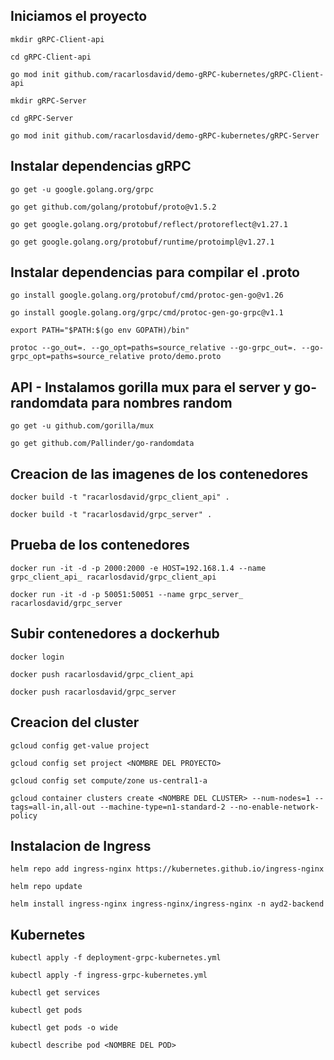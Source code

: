 ## Iniciamos el proyecto

`mkdir gRPC-Client-api`

`cd gRPC-Client-api`

`go mod init github.com/racarlosdavid/demo-gRPC-kubernetes/gRPC-Client-api`

`mkdir gRPC-Server`

`cd gRPC-Server`

`go mod init github.com/racarlosdavid/demo-gRPC-kubernetes/gRPC-Server`


## Instalar dependencias gRPC

`go get -u google.golang.org/grpc`

`go get github.com/golang/protobuf/proto@v1.5.2`

`go get google.golang.org/protobuf/reflect/protoreflect@v1.27.1`

`go get google.golang.org/protobuf/runtime/protoimpl@v1.27.1`

## Instalar dependencias para compilar el .proto

`go install google.golang.org/protobuf/cmd/protoc-gen-go@v1.26`

`go install google.golang.org/grpc/cmd/protoc-gen-go-grpc@v1.1`

`export PATH="$PATH:$(go env GOPATH)/bin"`

`protoc --go_out=. --go_opt=paths=source_relative --go-grpc_out=. --go-grpc_opt=paths=source_relative proto/demo.proto`

## API - Instalamos gorilla mux para el server y go-randomdata para nombres random
`go get -u github.com/gorilla/mux`

`go get github.com/Pallinder/go-randomdata`

## Creacion de las imagenes de los contenedores
`docker build -t "racarlosdavid/grpc_client_api" .`

`docker build -t "racarlosdavid/grpc_server" .`

## Prueba de los contenedores
`docker run -it -d -p 2000:2000 -e HOST=192.168.1.4 --name grpc_client_api_ racarlosdavid/grpc_client_api`

`docker run -it -d -p 50051:50051 --name grpc_server_ racarlosdavid/grpc_server`

## Subir contenedores a dockerhub
`docker login`

`docker push racarlosdavid/grpc_client_api`

`docker push racarlosdavid/grpc_server`

## Creacion del cluster
`gcloud config get-value project`

`gcloud config set project <NOMBRE DEL PROYECTO>`

`gcloud config set compute/zone us-central1-a`

`gcloud container clusters create <NOMBRE DEL CLUSTER> --num-nodes=1 --tags=all-in,all-out --machine-type=n1-standard-2 --no-enable-network-policy`

## Instalacion de Ingress
`helm repo add ingress-nginx https://kubernetes.github.io/ingress-nginx`

`helm repo update`

`helm install ingress-nginx ingress-nginx/ingress-nginx -n ayd2-backend`

## Kubernetes

`kubectl apply -f deployment-grpc-kubernetes.yml`

`kubectl apply -f ingress-grpc-kubernetes.yml`

`kubectl get services`

`kubectl get pods`

`kubectl get pods -o wide`

`kubectl describe pod <NOMBRE DEL POD>`

